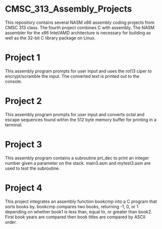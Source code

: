 # CMSC_313_Assembly_Projects
This repository contains several NASM x86 assembly coding projects from CMSC 313 class. The fourth project combines C with assembly. The NASM assembler for the x86 Intel/AMD architecture is necessary for building as well as the 32-bit C library package on Linux.

# Project 1
This assembly program prompts for user input and uses the rot13 ciper to encrypt/scramble the input. The converted text is printed out to the console.

# Project 2
This assembly program prompts for user input and converts octal and escape sequences found within the 512 byte memory buffer for printing in a terminal.

# Project 3
This assembly program contains a subroutine prt_dec to print an integer number given a parameter on the stack. main3.asm and mytest3.asm are used to test the subroutine.

# Project 4
This project integrates an assembly function bookcmp into a C program that sorts books by. bookcmp compares two books, returning -1, 0, or 1 depending on whether book1 is less than, equal to, or greater than book2. First book years are compared then book titles are compared by ASCII order.
